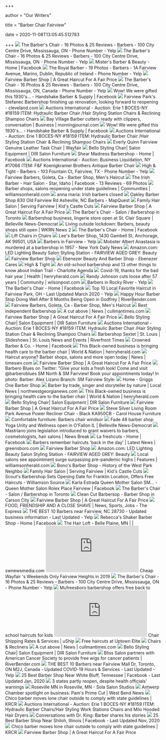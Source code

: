 +++
        
author = "Our Writers"
        
title = "Barber Chair Fairview"
        
date = 2020-11-08T13:05:45.512783
        
+++
[ ![](https://s3-media0.fl.yelpcdn.com/bphoto/OZ3ccOew9KugUz1GXwgsBg/o.jpg)](https://s3-media0.fl.yelpcdn.com/bphoto/OZ3ccOew9KugUz1GXwgsBg/o.jpg) The Barber's Chair - 16 Photos & 25 Reviews - Barbers - 100 City Centre  Drive, Mississauga, ON - Phone Number - Yelp
[ ![](https://s3-media0.fl.yelpcdn.com/bphoto/-IoGHFeBIERlv9wkl2oGag/o.jpg)](https://s3-media0.fl.yelpcdn.com/bphoto/-IoGHFeBIERlv9wkl2oGag/o.jpg) The Barber's Chair - 16 Photos & 25 Reviews - Barbers - 100 City Centre  Drive, Mississauga, ON - Phone Number - Yelp
[ ![](https://lookaside.fbsbx.com/lookaside/crawler/media/?media_id=763564347028188)](https://lookaside.fbsbx.com/lookaside/crawler/media/?media_id=763564347028188) Mister's Barber & Beauty - Home | Facebook
[ ![](https://s3-media0.fl.yelpcdn.com/bphoto/h-Z7-JiTm58ppctmyQ7GMw/348s.jpg)](https://s3-media0.fl.yelpcdn.com/bphoto/h-Z7-JiTm58ppctmyQ7GMw/348s.jpg) The Royal Barber - 19 Photos - Barbers - 1A Fairview Avenue, Marino,  Dublin, Republic of Ireland - Phone Number - Yelp
[ ![](http://fairviewbarbershop.com/wp-content/uploads/2018/02/Cutting_Hair_Back.jpg)](http://fairviewbarbershop.com/wp-content/uploads/2018/02/Cutting_Hair_Back.jpg) Fairview Barber Shop | A Great Haircut For A Fair Price
[ ![](https://s3-media0.fl.yelpcdn.com/bphoto/lk88EDUZts3zJtvhp9QycA/l.jpg)](https://s3-media0.fl.yelpcdn.com/bphoto/lk88EDUZts3zJtvhp9QycA/l.jpg) The Barber's Chair - 16 Photos & 25 Reviews - Barbers - 100 City Centre  Drive, Mississauga, ON, Canada - Phone Number - Yelp
[ ![](https://lookaside.fbsbx.com/lookaside/crawler/media/?media_id=650585629053120)](https://lookaside.fbsbx.com/lookaside/crawler/media/?media_id=650585629053120) Wow! We were gifted this 1930's... - Handshake Barber & Supply | Facebook
[ ![](https://cloudfront-us-east-1.images.arcpublishing.com/advancelocal/OHWSQN2IGJCEZLNFKOSKGEFFD4.jpg)](https://cloudfront-us-east-1.images.arcpublishing.com/advancelocal/OHWSQN2IGJCEZLNFKOSKGEFFD4.jpg) Fairview Park's Stefanec Barbershop finishing up renovation, looking  forward to reopening - cleveland.com
[ ![](https://dc312twq8p77z.cloudfront.net/assets/110121_8084587.JPG)](https://dc312twq8p77z.cloudfront.net/assets/110121_8084587.JPG) Auctions International - Auction: Erie 1 BOCES-NY #18159 ITEM: Hydraulic Barber  Chair /Hair Styling Station Chairs & Reclining Shampoo Chairs
[ ![](https://bloximages.chicago2.vip.townnews.com/morningjournal.com/content/tncms/assets/v3/editorial/7/3f/73f54e02-a830-11e9-bc54-232eda6e71e3/5d2e76d6d9d79.image.jpg?crop=1629%2C1222%2C33%2C0&resize=1629%2C1222&order=crop%2Cresize)](https://bloximages.chicago2.vip.townnews.com/morningjournal.com/content/tncms/assets/v3/editorial/7/3f/73f54e02-a830-11e9-bc54-232eda6e71e3/5d2e76d6d9d79.image.jpg?crop=1629%2C1222%2C33%2C0&resize=1629%2C1222&order=crop%2Cresize) Bay Village Barber cutters ready with clippers, conversation | Business |  morningjournal.com
[ ![](https://lookaside.fbsbx.com/lookaside/crawler/media/?media_id=650585695719780)](https://lookaside.fbsbx.com/lookaside/crawler/media/?media_id=650585695719780) Wow! We were gifted this 1930's... - Handshake Barber & Supply | Facebook
[ ![](https://dc312twq8p77z.cloudfront.net/assets/110120_6446455.JPG)](https://dc312twq8p77z.cloudfront.net/assets/110120_6446455.JPG) Auctions International - Auction: Erie 1 BOCES-NY #18159 ITEM: Hydraulic Barber  Chair /Hair Styling Station Chair & Reclining Shampoo Chairs
[ ![](https://secure.img1-fg.wfcdn.com/im/05773768/resize-h500-p1-w500%5Ecompr-r85/1273/127319057/default_name.jpg)](https://secure.img1-fg.wfcdn.com/im/05773768/resize-h500-p1-w500%5Ecompr-r85/1273/127319057/default_name.jpg) Everly Quinn Fairview Genuine Leather Task Chair | Wayfair
[ ![](https://www.dirsalonfurniture.com/image/cache/catalog/ProductImage/1902/bello-black-salon-chair-square-base-dir-4-1000x1000.jpg)](https://www.dirsalonfurniture.com/image/cache/catalog/ProductImage/1902/bello-black-salon-chair-square-base-dir-4-1000x1000.jpg) Bello Styling Chair| Salon Equipment | DIR Salon Furniture
[ ![](https://lookaside.fbsbx.com/lookaside/crawler/media/?media_id=511701688998129)](https://lookaside.fbsbx.com/lookaside/crawler/media/?media_id=511701688998129) Shear Madness Barbershop - Home | Facebook
[ ![](https://dc312twq8p77z.cloudfront.net/assets/104275_4550847.JPG)](https://dc312twq8p77z.cloudfront.net/assets/104275_4550847.JPG) Auctions International - Auction: Business Liquidation, NY #17066 ITEM: F&F  Koenigkramer Brothers Antique Barber Chair
[ ![](https://s3-media1.fl.yelpcdn.com/bphoto/H2zV47QcekByohRLQcor5w/258s.jpg)](https://s3-media1.fl.yelpcdn.com/bphoto/H2zV47QcekByohRLQcor5w/258s.jpg) High & Tight - Barbers - 103 Fountain Ct, Fairview, TX - Phone Number - Yelp
[ ![](https://img1.wsimg.com/isteam/ip/be336429-c003-4390-b439-85c60af0a907/889185f1-8109-4167-85be-7d83b29bce7d.jpeg/:/rs=w:600,m,cg:true)](https://img1.wsimg.com/isteam/ip/be336429-c003-4390-b439-85c60af0a907/889185f1-8109-4167-85be-7d83b29bce7d.jpeg/:/rs=w:600,m,cg:true) Fairview Barbers, Goleta, Ca - Barber Shop, Men's Haircut
[ ![](https://lookaside.fbsbx.com/lookaside/crawler/media/?media_id=1240680796269841)](https://lookaside.fbsbx.com/lookaside/crawler/media/?media_id=1240680796269841) The Irish Barber - Hair Salon - Star, Idaho | Facebook - 13 Reviews - 69  Photos
[ ![](https://bloximages.newyork1.vip.townnews.com/williamsonherald.com/content/tncms/assets/v3/editorial/f/27/f275fb02-8a5a-11ea-abb8-33766f48577f/5c6ddd2d5192a.image.jpg?resize=806%2C630)](https://bloximages.newyork1.vip.townnews.com/williamsonherald.com/content/tncms/assets/v3/editorial/f/27/f275fb02-8a5a-11ea-abb8-33766f48577f/5c6ddd2d5192a.image.jpg?resize=806%2C630) Barber shops, salons reopening under state guidelines | Communities |  williamsonherald.com
[ ![](https://1.bp.blogspot.com/-JnWWS1cS9p4/XnrbE_NOTqI/AAAAAAAAeFI/kvdlZKpnPLARI3B7JQWxD6uiYl5GPjUQACLcBGAsYHQ/w1200-h630-p-k-no-nu/irish%2Bbarber.jpg)](https://1.bp.blogspot.com/-JnWWS1cS9p4/XnrbE_NOTqI/AAAAAAAAeFI/kvdlZKpnPLARI3B7JQWxD6uiYl5GPjUQACLcBGAsYHQ/w1200-h630-p-k-no-nu/irish%2Bbarber.jpg) anna maria: Irish barbers closed
[ ![](https://s3-media0.fl.yelpcdn.com/bphoto/UGRkFMRXFi3EgPpjH6vS7A/l.jpg)](https://s3-media0.fl.yelpcdn.com/bphoto/UGRkFMRXFi3EgPpjH6vS7A/l.jpg) Oakley Barber Shop 830 Old Fairview Rd Asheville, NC Barbers - MapQuest
[ ![](https://www.kidscastlecuts.com/wp-content/uploads/2020/07/KidsCut-29-scaled.jpg)](https://www.kidscastlecuts.com/wp-content/uploads/2020/07/KidsCut-29-scaled.jpg) Family Hair Salon | Serving Fairview | Kid's Castle Cuts
[ ![](http://fairviewbarbershop.com/wp-content/uploads/2018/01/Front_Door.jpg)](http://fairviewbarbershop.com/wp-content/uploads/2018/01/Front_Door.jpg) Fairview Barber Shop | A Great Haircut For A Fair Price
[ ![](https://fastly.4sqi.net/img/general/600x600/9978748_L8_5gVkjm9Mmm3oKu7vaAwuaL-owvvr6xlL9jHCc74o.jpg)](https://fastly.4sqi.net/img/general/600x600/9978748_L8_5gVkjm9Mmm3oKu7vaAwuaL-owvvr6xlL9jHCc74o.jpg) The Barber's Chair - Salon / Barbershop in Toronto
[ ![](https://cf-images.us-east-1.prod.boltdns.net/v1/static/5615998036001/05ba8c0e-5f3c-4cf5-a5f4-fa0fb2f2ba71/8378c512-3bd6-427f-bfc1-c24814060306/1280x720/match/image.jpg)](https://cf-images.us-east-1.prod.boltdns.net/v1/static/5615998036001/05ba8c0e-5f3c-4cf5-a5f4-fa0fb2f2ba71/8378c512-3bd6-427f-bfc1-c24814060306/1280x720/match/image.jpg) Barbershop business, lingerie store open at St. Clair Square | Belleville  News-Democrat
[ ![](https://www.wkrn.com/wp-content/uploads/sites/73/2020/03/250f130ffefa4129be9ebe70fa4a61d1.jpg)](https://www.wkrn.com/wp-content/uploads/sites/73/2020/03/250f130ffefa4129be9ebe70fa4a61d1.jpg) Living outside lockdown: Barbers, beauty shops still open | WKRN News 2
[ ![](https://lookaside.fbsbx.com/lookaside/crawler/media/?media_id=215652938567585)](https://lookaside.fbsbx.com/lookaside/crawler/media/?media_id=215652938567585) The Barber's Chair - Home | Facebook
[ ![](https://cdnmedia.endeavorsuite.com/images/ThumbGenerator/Thumb.aspx?img=%2F%2Fcdnmedia.endeavorsuite.com%2Fimages%2Fcatalogs%2F299%2Fproducts%2Fdetail%2F8b1bdd55-5293-494b-ab7a-9310dca2b71f.jpg&mw=700&mh=460&f=1&fz=1)](https://cdnmedia.endeavorsuite.com/images/ThumbGenerator/Thumb.aspx?img=%2F%2Fcdnmedia.endeavorsuite.com%2Fimages%2Fcatalogs%2F299%2Fproducts%2Fdetail%2F8b1bdd55-5293-494b-ab7a-9310dca2b71f.jpg&mw=700&mh=460&f=1&fz=1) Lift Chairs in Chairs
[ ![](https://cdn.businessyab.com/assets/uploads/655ce40b8e120fd6a99080a6067f6ac2_-united-states-alaska-anchorage-fairview-gambell-street-1430-lees-barber-shop-907-278-5337.jpg)](https://cdn.businessyab.com/assets/uploads/655ce40b8e120fd6a99080a6067f6ac2_-united-states-alaska-anchorage-fairview-gambell-street-1430-lees-barber-shop-907-278-5337.jpg) Lee's Barber Shop, 1430 Gambell St, Anchorage, AK 99501, USA
[ ![](https://s3-media0.fl.yelpcdn.com/bphoto/38Zwe59fnqqaLt6OelBFQQ/ls.jpg)](https://s3-media0.fl.yelpcdn.com/bphoto/38Zwe59fnqqaLt6OelBFQQ/ls.jpg) Barbers in Fairview - Yelp
[ ![](https://www.nydailynews.com/resizer/_ABDTtQ-lBHgMoZmHsTNEGRMjDU=/1200x0/top/arc-anglerfish-arc2-prod-tronc.s3.amazonaws.com/public/D5JKDFUCDFJ5AWCHRZB3SI5WPQ.JPG)](https://www.nydailynews.com/resizer/_ABDTtQ-lBHgMoZmHsTNEGRMjDU=/1200x0/top/arc-anglerfish-arc2-prod-tronc.s3.amazonaws.com/public/D5JKDFUCDFJ5AWCHRZB3SI5WPQ.JPG) Mobster Albert Anastasia is murdered at a barbershop in 1957 - New York  Daily News
[ ![](https://images-na.ssl-images-amazon.com/images/I/41oJ6PMcSlL._SY355_.jpg)](https://images-na.ssl-images-amazon.com/images/I/41oJ6PMcSlL._SY355_.jpg) Amazon.com: LED Lighting Beauty Salon Styling Station - FAIRVIEW AGED GREY:  Beauty
[ ![](http://fairviewbarbershop.yolasite.com/resources/Work%20Station.JPG)](http://fairviewbarbershop.yolasite.com/resources/Work%20Station.JPG) Fairview Barber Shop
[ ![](https://www.ebenezercares.org/uploads/8/9/1/6/8916224/1199103.jpg?441)](https://www.ebenezercares.org/uploads/8/9/1/6/8916224/1199103.jpg?441) Ebenezer Beauty And Barber Shop - Ebenezer Cares
[ ![](https://cdn.shopify.com/s/files/1/1768/3323/files/yes_8.jpg?15569120461513667477)](https://cdn.shopify.com/s/files/1/1768/3323/files/yes_8.jpg?15569120461513667477) High & Tight
[ ![](https://charlotteagenda-charlotteagenda.netdna-ssl.com/wp-content/uploads/2015/10/barbershop-2.jpg)](https://charlotteagenda-charlotteagenda.netdna-ssl.com/wp-content/uploads/2015/10/barbershop-2.jpg) An old-school barbershop and 13 other things to know about Indian Trail -  Charlotte Agenda
[ ![](https://bloximages.newyork1.vip.townnews.com/henryherald.com/content/tncms/assets/v3/editorial/c/3d/c3d56a74-e3fb-534c-9ba7-f18ace1d634f/5f7efc2d379e0.image.jpg?resize=1200%2C675)](https://bloximages.newyork1.vip.townnews.com/henryherald.com/content/tncms/assets/v3/editorial/c/3d/c3d56a74-e3fb-534c-9ba7-f18ace1d634f/5f7efc2d379e0.image.jpg?resize=1200%2C675) Covid-19, thanks for the bad hair year | Health | henryherald.com
[ ![](https://bloximages.newyork1.vip.townnews.com/wilsonpost.com/content/tncms/assets/v3/editorial/d/8f/d8fffc44-5dab-11ea-b713-6bfceb2d5464/5e5ef102674fe.image.jpg?resize=400%2C268)](https://bloximages.newyork1.vip.townnews.com/wilsonpost.com/content/tncms/assets/v3/editorial/d/8f/d8fffc44-5dab-11ea-b713-6bfceb2d5464/5e5ef102674fe.image.jpg?resize=400%2C268) Randy Johnson cuts loose after 57 years | Community | wilsonpost.com
[ ![](https://s3-media0.fl.yelpcdn.com/bphoto/HcWewoc11XMTeGbD2tCttA/ls.jpg)](https://s3-media0.fl.yelpcdn.com/bphoto/HcWewoc11XMTeGbD2tCttA/ls.jpg) Barbers in Rocky River - Yelp
[ ![](https://lookaside.fbsbx.com/lookaside/crawler/media/?media_id=2061954647270729)](https://lookaside.fbsbx.com/lookaside/crawler/media/?media_id=2061954647270729) The Barber's Chair - Home | Facebook
[ ![](https://s3-media0.fl.yelpcdn.com/bphoto/vzzPRpm-m_5VbMbc5OAWrg/ls.jpg)](https://s3-media0.fl.yelpcdn.com/bphoto/vzzPRpm-m_5VbMbc5OAWrg/ls.jpg) Top 10 Local Favorite Haircut in Fairview Park, OH - Last Updated March  2020 - Yelp
[ ![](https://www.riverbender.com/articles/images/O_80919110819-IMG_2940.JPG)](https://www.riverbender.com/articles/images/O_80919110819-IMG_2940.JPG) Happy Hour Barber Stop Doing Well After 8 Months Being Open in Godfrey |  RiverBender.com
[ ![](https://img1.wsimg.com/isteam/ip/be336429-c003-4390-b439-85c60af0a907/f5459d42-6f34-406c-8bb9-31ea5c61a8e8.jpeg/:/rs=w:600,m,cg:true)](https://img1.wsimg.com/isteam/ip/be336429-c003-4390-b439-85c60af0a907/f5459d42-6f34-406c-8bb9-31ea5c61a8e8.jpeg/:/rs=w:600,m,cg:true) Fairview Barbers, Goleta, Ca - Barber Shop, Men's Haircut
[ ![](http://images.summitmedia-digital.com/esquiremagph/images/2019/04/24/Independent-Barbershops-Manila-Main-02.jpg)](http://images.summitmedia-digital.com/esquiremagph/images/2019/04/24/Independent-Barbershops-Manila-Main-02.jpg) Best Independent Barbershop
[ ![](https://bloximages.chicago2.vip.townnews.com/cullmantimes.com/content/tncms/assets/v3/editorial/9/4b/94b4e2ea-6b84-11e8-8707-4be14fa89478/5b1b2d84ea627.image.jpg?resize=1024%2C705)](https://bloximages.chicago2.vip.townnews.com/cullmantimes.com/content/tncms/assets/v3/editorial/9/4b/94b4e2ea-6b84-11e8-8707-4be14fa89478/5b1b2d84ea627.image.jpg?resize=1024%2C705) A cut above | News | cullmantimes.com
[ ![](http://fairviewbarbershop.com/wp-content/uploads/2018/02/Chuck_Bio_Pic.jpg)](http://fairviewbarbershop.com/wp-content/uploads/2018/02/Chuck_Bio_Pic.jpg) Fairview Barber Shop | A Great Haircut For A Fair Price
[ ![](https://www.dirsalonfurniture.com/image/cache/catalog/ProductImage/1902/bello-black-salon-chair-square-base-dir-2-1000x1000.jpg)](https://www.dirsalonfurniture.com/image/cache/catalog/ProductImage/1902/bello-black-salon-chair-square-base-dir-2-1000x1000.jpg) Bello Styling Chair| Salon Equipment | DIR Salon Furniture
[ ![](https://dc312twq8p77z.cloudfront.net/assets/110120_9902922.jpg)](https://dc312twq8p77z.cloudfront.net/assets/110120_9902922.jpg) Auctions International - Auction: Erie 1 BOCES-NY #18159 ITEM: Hydraulic Barber  Chair /Hair Styling Station Chair & Reclining Shampoo Chairs
[ ![](https://media1.fdncms.com/riverfronttimes/imager/u/slideshow/2352578/7737124.0.jpg)](https://media1.fdncms.com/riverfronttimes/imager/u/slideshow/2352578/7737124.0.jpg) Barbershop Sextet | St. Louis | Slideshows | St. Louis News and Events |  Riverfront Times
[ ![](https://lookaside.fbsbx.com/lookaside/crawler/media/?media_id=1009030432488740)](https://lookaside.fbsbx.com/lookaside/crawler/media/?media_id=1009030432488740) Crowned Barber & Co. - Home | Facebook
[ ![](https://bloximages.newyork1.vip.townnews.com/henryherald.com/content/tncms/assets/v3/editorial/f/36/f36fb110-e57e-5161-9e3c-f21341acb2a1/5f6763eb61c94.image.jpg?resize=1200%2C673)](https://bloximages.newyork1.vip.townnews.com/henryherald.com/content/tncms/assets/v3/editorial/f/36/f36fb110-e57e-5161-9e3c-f21341acb2a1/5f6763eb61c94.image.jpg?resize=1200%2C673) This Black-owned business is bringing health care to the barber chair |  World & Nation | henryherald.com
[ ![](https://bloximages.chicago2.vip.townnews.com/timeswv.com/content/tncms/assets/v3/editorial/6/90/690b015e-8da3-11ea-9562-27488cfe2a9e/5eaf6a74ef5bd.image.jpg)](https://bloximages.chicago2.vip.townnews.com/timeswv.com/content/tncms/assets/v3/editorial/6/90/690b015e-8da3-11ea-9562-27488cfe2a9e/5eaf6a74ef5bd.image.jpg) Haircut anyone? Barber shops, salons and more open today | News |  timeswv.com
[ ![](http://fairviewbarbershop.com/wp-content/uploads/2018/01/FVBS-Logo.png)](http://fairviewbarbershop.com/wp-content/uploads/2018/01/FVBS-Logo.png) Fairview Barber Shop | A Great Haircut For A Fair Price
[ ![](https://pbs.twimg.com/media/EQD3a8fUwAA3pN9.jpg)](https://pbs.twimg.com/media/EQD3a8fUwAA3pN9.jpg) Barbero Blues on Twitter: "Give your kids a fresh look! Come and visit  @barberoblues SM North & SM Fairview! Book your appointments today! In  photo: Barber: Alex Lizano Branch: SM Fairview Style:
[ ![](http://www.griggsone.com/wp-content/uploads/2020/06/pic3.jpg)](http://www.griggsone.com/wp-content/uploads/2020/06/pic3.jpg) Home - Griggs One Barber Shop
[ ![](https://bloximages.newyork1.vip.townnews.com/northwestgeorgianews.com/content/tncms/assets/v3/editorial/b/e5/be5fe9b2-1a73-11e8-bf7c-2b96a2d2856b/5a932c09398ad.image.jpg?resize=473%2C630)](https://bloximages.newyork1.vip.townnews.com/northwestgeorgianews.com/content/tncms/assets/v3/editorial/b/e5/be5fe9b2-1a73-11e8-bf7c-2b96a2d2856b/5a932c09398ad.image.jpg?resize=473%2C630) Barber by trade, singer and storyteller by nature | Local News |  northwestgeorgianews.com
[ ![](https://bloximages.newyork1.vip.townnews.com/henryherald.com/content/tncms/assets/v3/editorial/a/36/a364d27f-6b36-5cd1-8885-1803a52fa183/5f6763eb0a6f2.image.jpg?resize=1200%2C1200)](https://bloximages.newyork1.vip.townnews.com/henryherald.com/content/tncms/assets/v3/editorial/a/36/a364d27f-6b36-5cd1-8885-1803a52fa183/5f6763eb0a6f2.image.jpg?resize=1200%2C1200) This Black-owned business is bringing health care to the barber chair |  World & Nation | henryherald.com
[ ![](https://www.dirsalonfurniture.com/image/cache/catalog/ProductImage/1902/salon-styling-chair-grey-dir-bello-2-1000x1000.jpg)](https://www.dirsalonfurniture.com/image/cache/catalog/ProductImage/1902/salon-styling-chair-grey-dir-bello-2-1000x1000.jpg) Bello Styling Chair| Salon Equipment | DIR Salon Furniture
[ ![](http://fairviewbarbershop.com/wp-content/uploads/2018/03/Fariview-sign-border.jpg)](http://fairviewbarbershop.com/wp-content/uploads/2018/03/Fariview-sign-border.jpg) Fairview Barber Shop | A Great Haircut For A Fair Price
[ ![](https://images2.imgix.net/p4dbimg/1050/images/ka950cb.jpg?fit=fill&trim=color&trimcolor=FFFFFF&trimtol=5&bg=FFFFFF&w=768&h=576&fm=pjpg&auto=format)](https://images2.imgix.net/p4dbimg/1050/images/ka950cb.jpg?fit=fill&trim=color&trimcolor=FFFFFF&trimtol=5&bg=FFFFFF&w=768&h=576&fm=pjpg&auto=format) Steve Silver Living Room Park Avenue Power Recliner Chair - Black KA950CB -  Carol House Furniture
[ ![](http://www.zainostore.ca/wp-content/uploads/2012/08/barbers-chair-sq1-300x224.jpg)](http://www.zainostore.ca/wp-content/uploads/2012/08/barbers-chair-sq1-300x224.jpg) Comfortable furniture: Barbers chair windsor
[ ![](https://www.bnd.com/news/local/99zl55/picture129191319/alternates/LANDSCAPE_1140/01%20fade%2048)](https://www.bnd.com/news/local/99zl55/picture129191319/alternates/LANDSCAPE_1140/01%20fade%2048) Fade 48 barber shop Yoga Unity and Wellness open in O'Fallon IL |  Belleville News-Democrat
[ ![](https://img.particlenews.com/img/id/1aTF4v_0P3J8udq00?type=thumbnail_512x288)](https://img.particlenews.com/img/id/1aTF4v_0P3J8udq00?type=thumbnail_512x288) Mastriano joins legislation introduced to grant waivers to barbers,  cosmetologists, hair salons | News Break
[ ![](https://lookaside.fbsbx.com/lookaside/crawler/media/?media_id=114718000255931)](https://lookaside.fbsbx.com/lookaside/crawler/media/?media_id=114718000255931) La freshcuts - Home | Facebook
[ ![](https://bloximages.newyork1.vip.townnews.com/greensboro.com/content/tncms/assets/v3/editorial/b/76/b76ea1dd-c2c8-50cb-924b-b94ea8bf68ef/54c1fdfae29a9.image.jpg?crop=1152%2C648%2C0%2C108&resize=1200%2C675&order=crop%2Cresize)](https://bloximages.newyork1.vip.townnews.com/greensboro.com/content/tncms/assets/v3/editorial/b/76/b76ea1dd-c2c8-50cb-924b-b94ea8bf68ef/54c1fdfae29a9.image.jpg?crop=1152%2C648%2C0%2C108&resize=1200%2C675&order=crop%2Cresize) Barbers remember haircuts 'back in the day' | Latest News | greensboro.com
[ ![](http://fairviewbarbershop.yolasite.com/resources/Chair.JPG)](http://fairviewbarbershop.yolasite.com/resources/Chair.JPG) Fairview Barber Shop
[ ![](https://m.media-amazon.com/images/S/aplus-media/sc/0a5d4a13-d21a-46a1-8405-1e493e41c622.__CR0,0,300,300_PT0_SX300_V1___.jpg)](https://m.media-amazon.com/images/S/aplus-media/sc/0a5d4a13-d21a-46a1-8405-1e493e41c622.__CR0,0,300,300_PT0_SX300_V1___.jpg) Amazon.com: LED Lighting Beauty Salon Styling Station - FAIRVIEW AGED GREY:  Beauty
[ ![](https://bloximages.newyork1.vip.townnews.com/williamsonherald.com/content/tncms/assets/v3/editorial/e/00/e0040fc0-94c0-11ea-ac32-17b6ab41c02c/5ebb5a5e1ff33.image.jpg?resize=1200%2C1574)](https://bloximages.newyork1.vip.townnews.com/williamsonherald.com/content/tncms/assets/v3/editorial/e/00/e0040fc0-94c0-11ea-ac32-17b6ab41c02c/5ebb5a5e1ff33.image.jpg?resize=1200%2C1574) Local salons see appointment surge surpassing pre-pandemic highs | Features  | williamsonherald.com
[ ![](http://westparkhistory.com/articles/Bonos/Bono10.jpg)](http://westparkhistory.com/articles/Bonos/Bono10.jpg) Bono's Barber Shop - History of the West Park Neighbo
[ ![](https://www.kidscastlecuts.com/wp-content/uploads/2020/07/KidsCut-42-scaled.jpg)](https://www.kidscastlecuts.com/wp-content/uploads/2020/07/KidsCut-42-scaled.jpg) Family Hair Salon | Serving Fairview | Kid's Castle Cuts
[ ![](https://williamsonsource.com/wp-content/uploads/2017/04/17796054_1328833147204190_40111579761905669_n-2-e1492703153256.jpg)](https://williamsonsource.com/wp-content/uploads/2017/04/17796054_1328833147204190_40111579761905669_n-2-e1492703153256.jpg) Scout's Barbershop Sets Opening Date for Franklin Location, Offers Free  Haircuts - Williamson Source
[ ![](https://lookaside.fbsbx.com/lookaside/crawler/media/?media_id=390128621784790)](https://lookaside.fbsbx.com/lookaside/crawler/media/?media_id=390128621784790) Karla Estrada Queen Mother Salon SM... - Queen Mother Salon Rolex Place  Fairview | Facebook
[ ![](https://fastly.4sqi.net/img/general/600x600/12308512_rjuFk_cN2qxIBQl1jU3aZ8NaNtKsbQ4zjZa3drKqiIA.jpg)](https://fastly.4sqi.net/img/general/600x600/12308512_rjuFk_cN2qxIBQl1jU3aZ8NaNtKsbQ4zjZa3drKqiIA.jpg) The Barber's Chair - Salon / Barbershop in Toronto
[ ![](https://lh3.googleusercontent.com/gjmCDF8Sgwhb0oIv3Npc__MvOeU7D3z0StOml8sOQC67leIBq3cw2Vxcsm5hNfPI_9_0vCesT7sR9nzi=w768-h768-n-o-v1)](https://lh3.googleusercontent.com/gjmCDF8Sgwhb0oIv3Npc__MvOeU7D3z0StOml8sOQC67leIBq3cw2Vxcsm5hNfPI_9_0vCesT7sR9nzi=w768-h768-n-o-v1) Clean Cut Barbersop - Barber Shop in Carson City
[ ![](http://fairviewbarbershop.com/wp-content/uploads/2018/03/Neck-shave.jpg)](http://fairviewbarbershop.com/wp-content/uploads/2018/03/Neck-shave.jpg) Fairview Barber Shop | A Great Haircut For A Fair Price
[ ![](https://ogden_images.s3.amazonaws.com/www.lockhaven.com/images/2018/05/25160809/DSC_0004-774x840.jpg)](https://ogden_images.s3.amazonaws.com/www.lockhaven.com/images/2018/05/25160809/DSC_0004-774x840.jpg) FOOD, FRIENDSHIP AND A CLOSE SHAVE | News, Sports, Jobs - The Express
[ ![](https://s3-media0.fl.yelpcdn.com/bphoto/1XngnMX-zGQx4nYD4vDJig/ls.jpg)](https://s3-media0.fl.yelpcdn.com/bphoto/1XngnMX-zGQx4nYD4vDJig/ls.jpg) THE BEST 10 Barbers near Fairview, NC 28730 - Updated business information  - Last Updated - Yelp
[ ![](https://lookaside.fbsbx.com/lookaside/crawler/media/?media_id=273504829478258)](https://lookaside.fbsbx.com/lookaside/crawler/media/?media_id=273504829478258) Rebecca's Shaker Barber Shop - Home | Facebook
[ ![](https://bloximages.newyork1.vip.townnews.com/swnewsmedia.com/content/tncms/assets/v3/editorial/e/50/e50a6dfc-cc99-11e8-9cdc-a34ab8895d0c/5bbe0eb5309af.image.png?crop=600%2C338%2C0%2C364&resize=600%2C338&order=crop%2Cresize)](https://bloximages.newyork1.vip.townnews.com/swnewsmedia.com/content/tncms/assets/v3/editorial/e/50/e50a6dfc-cc99-11e8-9cdc-a34ab8895d0c/5bbe0eb5309af.image.png?crop=600%2C338%2C0%2C364&resize=600%2C338&order=crop%2Cresize) The Hair Loft - Belle Plaine, MN | | swnewsmedia.com
[ ![](https://tt9.azurewebsites.net/img.php?image=aHR0cHM6Ly9zZWN1cmUuaW1nMi1mZy53ZmNkbi5jb20vaW0vMzk4NzA1NzYvcmVzaXplLWgzMTAtdzMxMCU1RWNvbXByLXI4NS8xNTk2LzE1OTY2ODczL2hhdmVydHktc3dpdmVsLXJlY2xpbmVyLXdpdGgtb3R0b21hbi5qcGc=)](https://tt9.azurewebsites.net/img.php?image=aHR0cHM6Ly9zZWN1cmUuaW1nMi1mZy53ZmNkbi5jb20vaW0vMzk4NzA1NzYvcmVzaXplLWgzMTAtdzMxMCU1RWNvbXByLXI4NS8xNTk2LzE1OTY2ODczL2hhdmVydHktc3dpdmVsLXJlY2xpbmVyLXdpdGgtb3R0b21hbi5qcGc=) Cheap Wayfair 's Weekends Only Fairview Heights in 2019
[ ![](https://s3-media0.fl.yelpcdn.com/bphoto/_C0HBMDtGoe25j7L93YYqg/348s.jpg)](https://s3-media0.fl.yelpcdn.com/bphoto/_C0HBMDtGoe25j7L93YYqg/348s.jpg) The Barber's Chair - 16 Photos & 25 Reviews - Barbers - 100 City Centre  Drive, Mississauga, ON - Phone Number - Yelp
[ ![](https://www.wkrn.com/wp-content/uploads/sites/73/2018/07/MBORO20hair20cuts_1532990678688.jpg_50177542_ver1.0.jpg)](https://www.wkrn.com/wp-content/uploads/sites/73/2018/07/MBORO20hair20cuts_1532990678688.jpg_50177542_ver1.0.jpg) Mufreesboro barbershop offers free back to school haircuts for kids
[ ![](https://resources.awsuship.com/resize.php?path=%2Fstatic%2F2d6f2984-21f4-4296-b.jpg)](https://resources.awsuship.com/resize.php?path=%2Fstatic%2F2d6f2984-21f4-4296-b.jpg) Chair Shipping Rates & Services | uShip
[ ![](https://wehco.media.clients.ellingtoncms.com/img/photos/2019/08/13/Free_haircuts_t600.jpg?4326734cdb8e39baa3579048ef63ad7b451e7676)](https://wehco.media.clients.ellingtoncms.com/img/photos/2019/08/13/Free_haircuts_t600.jpg?4326734cdb8e39baa3579048ef63ad7b451e7676) Free haircuts at Uptown Elite
[ ![](https://peerlessfurniture.com/image/cache/catalog/1729-50-700x700.jpg)](https://peerlessfurniture.com/image/cache/catalog/1729-50-700x700.jpg) Chairs & Recliners
[ ![](https://bloximages.chicago2.vip.townnews.com/cullmantimes.com/content/tncms/assets/v3/editorial/9/34/93454832-6b84-11e8-85bb-df9c902a09e1/5b1b2d82864c9.image.jpg?crop=1465%2C1099%2C67%2C0&resize=1465%2C1099&order=crop%2Cresize)](https://bloximages.chicago2.vip.townnews.com/cullmantimes.com/content/tncms/assets/v3/editorial/9/34/93454832-6b84-11e8-85bb-df9c902a09e1/5b1b2d82864c9.image.jpg?crop=1465%2C1099%2C67%2C0&resize=1465%2C1099&order=crop%2Cresize) A cut above | News | cullmantimes.com
[ ![](https://www.dirsalonfurniture.com/image/cache/catalog/ProductImage/Package/7903P1-1902P3/massage-%20shampoo-chair-bed-salon-styling-station-grey-dir-bella-350x350.jpg)](https://www.dirsalonfurniture.com/image/cache/catalog/ProductImage/Package/7903P1-1902P3/massage-%20shampoo-chair-bed-salon-styling-station-grey-dir-bella-350x350.jpg) Bello Styling Chair| Salon Equipment | DIR Salon Furniture
[ ![](https://www.riverbender.com/articles/images/O_3011815300-Bliss4.jpg)](https://www.riverbender.com/articles/images/O_3011815300-Bliss4.jpg) Bliss Salon partners with American Cancer Society to provide free wigs for  cancer patients | RiverBender.com
[ ![](https://s3-media0.fl.yelpcdn.com/bphoto/uMbR4-K_tj0AhBtCpkxWrg/ls.jpg)](https://s3-media0.fl.yelpcdn.com/bphoto/uMbR4-K_tj0AhBtCpkxWrg/ls.jpg) THE BEST 10 Barbers near Fairview Mall Dr, Toronto, ON M2J, Canada -  Updated COVID-19 Hours & Services - Last Updated - Yelp
[ ![](https://lookaside.fbsbx.com/lookaside/crawler/media/?media_id=1479221032195944)](https://lookaside.fbsbx.com/lookaside/crawler/media/?media_id=1479221032195944) 25 Best Barber Shop Near White Bluff, Tennessee | Facebook - Last Updated  Jan, 2020
[ ![](https://static.fox6now.com/www.fox6now.com/content/uploads/2020/07/gettyimages-1210936755.jpg)](https://static.fox6now.com/www.fox6now.com/content/uploads/2020/07/gettyimages-1210936755.jpg) 3 states partly reopen, despite health officials' warnings
[ ![](https://d3p1kyyvw4qtho.cloudfront.net/articles/images/000/000/266/directory/Available.jpg?1596650964)](https://d3p1kyyvw4qtho.cloudfront.net/articles/images/000/000/266/directory/Available.jpg?1596650964) Roseville MN in Roseville, MN - Sola Salon Studios
[ ![](https://i2.wp.com/www.westbendnews.net/autonews/wp-content/uploads/2018/05/Pams-Prime-Cut.jpg?fit=666%2C902&ssl=1)](https://i2.wp.com/www.westbendnews.net/autonews/wp-content/uploads/2018/05/Pams-Prime-Cut.jpg?fit=666%2C902&ssl=1) Antwerp Chamber spotlight on business: Pam's Prime Cut | West Bend News
[ ![](https://krcrtv.com/resources/media/0735c6b1-59d1-4b10-b906-4a87f1dcc195-large3x4_outdoorbarbershopphoto.JPG?1596055557872)](https://krcrtv.com/resources/media/0735c6b1-59d1-4b10-b906-4a87f1dcc195-large3x4_outdoorbarbershopphoto.JPG?1596055557872) Chico barber moves lone chair outside to comply with state guidelines | KRCR
[ ![](https://dc312twq8p77z.cloudfront.net/assets/110133_9474258.JPG)](https://dc312twq8p77z.cloudfront.net/assets/110133_9474258.JPG) Auctions International - Auction: Erie 1 BOCES-NY #18159 ITEM: Hydraulic Barber  Chairs/Hair Styling Work Stations Chairs and Milo Hooded Hair Dryers
[ ![](https://www.gannett-cdn.com/-mm-/5fe4f45520312ed5cb6e5c7becca6577d1a5366c/c=0-0-2492-3322/local/-/media/2015/04/15/Montgomery/Montgomery/635646532108225215-malden07.jpg?width=300&height=400&fit=crop&format=pjpg&auto=webp)](https://www.gannett-cdn.com/-mm-/5fe4f45520312ed5cb6e5c7becca6577d1a5366c/c=0-0-2492-3322/local/-/media/2015/04/15/Montgomery/Montgomery/635646532108225215-malden07.jpg?width=300&height=400&fit=crop&format=pjpg&auto=webp) Conversations with Dr. King: Barber shares his stories
[ ![](https://lookaside.fbsbx.com/lookaside/crawler/media/?media_id=3273906765965347)](https://lookaside.fbsbx.com/lookaside/crawler/media/?media_id=3273906765965347) 25 Best Barber Shop Near Shiloh, Illinois | Facebook - Last Updated Nov,  2020
[ ![](https://krcrtv.com/resources/media/0735c6b1-59d1-4b10-b906-4a87f1dcc195-large16x9_outdoorbarbershopphoto.JPG?1596055556086)](https://krcrtv.com/resources/media/0735c6b1-59d1-4b10-b906-4a87f1dcc195-large16x9_outdoorbarbershopphoto.JPG?1596055556086) Chico barber moves lone chair outside to comply with state guidelines | KRCR
[ ![](http://fairviewbarbershop.com/wp-content/uploads/2018/02/Chevelle.jpg)](http://fairviewbarbershop.com/wp-content/uploads/2018/02/Chevelle.jpg) Fairview Barber Shop | A Great Haircut For A Fair Price
